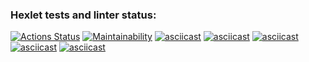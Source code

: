 ### Hexlet tests and linter status:
[![Actions Status](https://github.com/CommunistDoge94/frontend-project-44/actions/workflows/hexlet-check.yml/badge.svg)](https://github.com/CommunistDoge94/frontend-project-44/actions)
[![Maintainability](https://api.codeclimate.com/v1/badges/74860b30b2984bde0031/maintainability)](https://codeclimate.com/github/CommunistDoge94/frontend-project-44/maintainability)
[![asciicast](https://asciinema.org/a/ASpt4ITnUUnjfpKtONtCfs7PA.svg)](https://asciinema.org/a/ASpt4ITnUUnjfpKtONtCfs7PA)
[![asciicast](https://asciinema.org/a/RWrcSb9d3qUblCaWvrRbjOmqc.svg)](https://asciinema.org/a/RWrcSb9d3qUblCaWvrRbjOmqc)
[![asciicast](https://asciinema.org/a/jH5OM038SHgF9XSAvnaKlWor1.svg)](https://asciinema.org/a/jH5OM038SHgF9XSAvnaKlWor1)
[![asciicast](https://asciinema.org/a/tqhAC3IYvSWOGhH2BKV734mkZ.svg)](https://asciinema.org/a/tqhAC3IYvSWOGhH2BKV734mkZ)
[![asciicast](https://asciinema.org/a/8KoIBv50g0zG3OpCJPttYUWXl.svg)](https://asciinema.org/a/8KoIBv50g0zG3OpCJPttYUWXl)